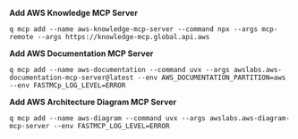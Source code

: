 **Add AWS Knowledge MCP Server**
```
q mcp add --name aws-knowledge-mcp-server --command npx --args mcp-remote --args https://knowledge-mcp.global.api.aws
```

**Add AWS Documentation MCP Server**
```
q mcp add --name aws-documentation --command uvx --args awslabs.aws-documentation-mcp-server@latest --env AWS_DOCUMENTATION_PARTITION=aws --env FASTMCp_LOG_LEVEL=ERROR
```

**Add AWS Architecture Diagram MCP Server**
```
q mcp add --name aws-diagram --command uvx --args awslabs.aws-diagram-mcp-server --env FASTMCP_LOG_LEVEL=ERROR
```
